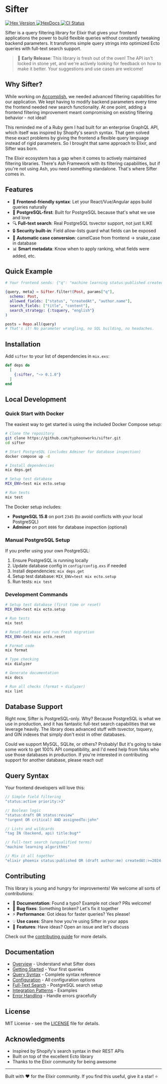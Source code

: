 # Sifter

<p>
  <a href="https://hex.pm/packages/sifter">
    <img alt="Hex Version" src="https://img.shields.io/hexpm/v/sifter.svg">
  </a>
  <a href="https://hexdocs.pm/sifter">
    <img src="https://img.shields.io/badge/docs-hexdocs-blue" alt="HexDocs">
  </a>
  <a href="https://github.com/yourusername/sifter/actions">
    <img alt="CI Status" src="https://github.com/yourusername/sifter/workflows/ci/badge.svg">
  </a>
</p>

Sifter is a query filtering library for Elixir that gives your frontend applications the power to build flexible queries without constantly tweaking backend parameters. It transforms simple query strings into optimized Ecto queries with full-text search support.

> 🚧 **Early Release**: This library is fresh out of the oven! The API isn't locked in stone yet, and we're actively looking for feedback on how to make it better. Your suggestions and use cases are welcome!

## Why Sifter?

While working on [Accomplish](https://accomplish.dev), we needed advanced filtering capabilities for our application. We kept having to modify backend parameters every time the frontend needed new search functionality. At one point, adding a frontend filtering improvement meant compromising on existing filtering behavior - not ideal!

This reminded me of a Ruby gem I had built for an enterprise GraphQL API, which itself was inspired by Shopify's search syntax. That gem solved these exact problems by giving the frontend a flexible query language instead of rigid parameters. So I brought that same approach to Elixir, and Sifter was born.

The Elixir ecosystem has a gap when it comes to actively maintained filtering libraries. There's Ash Framework with its filtering capabilities, but if you're not using Ash, you need something standalone. That's where Sifter comes in.

## Features

- 🎯 **Frontend-friendly syntax**: Let your React/Vue/Angular apps build queries naturally
- 🐘 **PostgreSQL-first**: Built for PostgreSQL because that's what we use and love
- 🔍 **Full-text search**: Real PostgreSQL tsvector support, not just ILIKE
- 🔒 **Security built-in**: Field allow-lists guard what fields can be exposed
- 🐍 **Automatic case conversion**: camelCase from frontend → snake_case in database
- 📊 **Smart metadata**: Know when to apply ranking, what fields were added, etc.

## Quick Example

```elixir
# Your frontend sends: {"q": "machine learning status:published createdAt:>2024-01-01"}

{query, meta} = Sifter.filter!(Post, params["q"],
  schema: Post,
  allowed_fields: ["status", "createdAt", "author.name"],
  search_fields: ["title", "content"],
  search_strategy: {:tsquery, "english"}
)

posts = Repo.all(query)
# That's it! No parameter wrangling, no SQL building, no headaches.
```

## Installation

Add `sifter` to your list of dependencies in `mix.exs`:

```elixir
def deps do
  [
    {:sifter, "~> 0.1.0"}
  ]
end
```

## Local Development

### Quick Start with Docker

The easiest way to get started is using the included Docker Compose setup:

```bash
# Clone the repository
git clone https://github.com/typhoonworks/sifter.git
cd sifter

# Start PostgreSQL (includes Adminer for database inspection)
docker compose up -d

# Install dependencies
mix deps.get

# Setup test database
MIX_ENV=test mix ecto.setup

# Run tests
mix test
```

The Docker setup includes:
- **PostgreSQL 15.8** on port `2345` (to avoid conflicts with your local PostgreSQL)
- **Adminer** on port `8086` for database inspection (optional)

### Manual PostgreSQL Setup

If you prefer using your own PostgreSQL:

1. Ensure PostgreSQL is running locally
2. Update database config in `config/config.exs` if needed
3. Install dependencies: `mix deps.get`
4. Setup test database: `MIX_ENV=test mix ecto.setup`
5. Run tests: `mix test`

### Development Commands

```bash
# Setup test database (first time or reset)
MIX_ENV=test mix ecto.setup

# Run tests
mix test

# Reset database and run fresh migration
MIX_ENV=test mix ecto.reset

# Format code
mix format

# Type checking
mix dialyzer

# Generate documentation
mix docs

# Run all checks (format + dialyzer)
mix lint
```

## Database Support

Right now, Sifter is PostgreSQL-only. Why? Because PostgreSQL is what we use in production, and it has fantastic full-text search capabilities that we leverage heavily. The library does advanced stuff with tsvector, tsquery, and GIN indexes that simply don't exist in other databases.

Could we support MySQL, SQLite, or others? Probably! But it's going to take some work to get 100% API compatibility, and I'd need help from folks who use those databases in production. If you're interested in contributing support for another database, please reach out!

## Query Syntax

Your frontend developers will love this:

```javascript
// Simple field filtering
"status:active priority:>3"

// Boolean logic
"status:draft OR status:review"
"(urgent OR critical) AND assignedTo:john"

// Lists and wildcards
"tag IN (backend, api) title:bug*"

// Full-text search (unqualified terms)
"machine learning algorithms"

// Mix it all together
"elixir phoenix status:published OR (draft author:me) createdAt:>=2024-01-01"
```

## Contributing

This library is young and hungry for improvements! We welcome all sorts of contributions:

- 📝 **Documentation**: Found a typo? Example not clear? PRs welcome!
- 🐛 **Bug fixes**: Something broken? Let's fix it together
- ⚡ **Performance**: Got ideas for faster queries? Yes please!
- 💡 **Use cases**: Share how you're using Sifter in your apps
- 🔧 **Features**: Have ideas? Open an issue and let's discuss

Check out the [contributing guide](CONTRIBUTING.md) for more details.

## Documentation

- [Overview](guides/overview.md) - Understand what Sifter does
- [Getting Started](guides/getting-started.md) - Your first queries
- [Query Syntax](guides/query-syntax.md) - Complete syntax reference
- [Configuration](guides/configuration.md) - All configuration options
- [Full-Text Search](guides/full-text-search.md) - PostgreSQL search setup
- [Integration Patterns](guides/integration-patterns.md) - Examples
- [Error Handling](guides/error-handling.md) - Handle errors gracefully

## License

MIT License - see the [LICENSE](LICENSE) file for details.

## Acknowledgments

- Inspired by Shopify's search syntax in their REST APIs
- Built on top of the excellent Ecto library
- Thanks to the Elixir community for being awesome

---

Built with ❤️ for the Elixir community. If you find this useful, give it a star! ⭐
